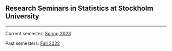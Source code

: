 ## Research Seminars in Statistics at Stockholm University

---
Current semester: [Spring 2023](VT2023.md)

Past semesters: [Fall 2022](HT2022.md)

